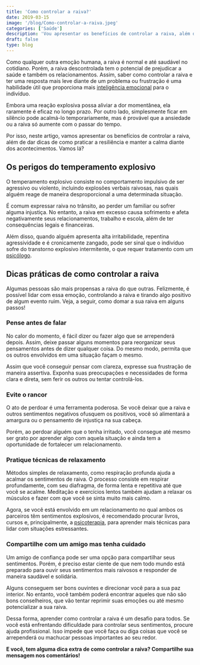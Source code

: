 ```yaml
---
title: 'Como controlar a raiva?'
date: 2019-03-15
image: '/blog/Como-controlar-a-raiva.jpeg'
categories: ['Saúde']
description: 'Vou apresentar os benefícios de controlar a raiva, além de dar dicas de como praticar a resiliência e manter a calma diante dos acontecimentos. Vamos lá?'
draft: false
type: blog
---
```


Como qualquer outra emoção humana, a raiva é normal e até saudável no cotidiano. Porém, a raiva descontrolada tem o potencial de prejudicar a saúde e também os relacionamentos. Assim, saber como controlar a raiva e ter uma resposta mais leve diante de um problema ou frustração é uma habilidade útil que proporciona mais [inteligência emocional](/desenvolver-inteligencia-emocional/) para o indivíduo.

Embora uma reação explosiva possa aliviar a dor momentânea, ela raramente é eficaz no longo prazo. Por outro lado, simplesmente ficar em silêncio pode acalmá-lo temporariamente, mas é provável que a ansiedade ou a raiva só aumente com o passar do tempo.

Por isso, neste artigo, vamos apresentar os benefícios de controlar a raiva, além de dar dicas de como praticar a resiliência e manter a calma diante dos acontecimentos. Vamos lá?

## Os perigos do temperamento explosivo

O temperamento explosivo consiste no comportamento impulsivo de ser agressivo ou violento, incluindo explosões verbais raivosas, nas quais alguém reage de maneira desproporcional a uma determinada situação.

É comum expressar raiva no trânsito, ao perder um familiar ou sofrer alguma injustiça. No entanto, a raiva em excesso causa sofrimento e afeta negativamente seus relacionamentos, trabalho e escola, além de ter consequências legais e financeiras.

Além disso, quando alguém apresenta alta irritabilidade, repentina agressividade e é cronicamente zangado, pode ser sinal que o indivíduo sofre do transtorno explosivo intermitente, o que requer tratamento com um [psicólogo](/pra-que-serve-um-psicologo-clinico/).

## Dicas práticas de como controlar a raiva

Algumas pessoas são mais propensas a raiva do que outras. Felizmente, é possível lidar com essa emoção, controlando a raiva e tirando algo positivo de algum evento ruim. Veja, a seguir, como domar a sua raiva em alguns passos!

### Pense antes de falar

No calor do momento, é fácil dizer ou fazer algo que se arrependerá depois. Assim, deixe passar alguns momentos para reorganizar seus pensamentos antes de dizer qualquer coisa. Do mesmo modo, permita que os outros envolvidos em uma situação façam o mesmo.

Assim que você conseguir pensar com clareza, expresse sua frustração de maneira assertiva. Exponha suas preocupações e necessidades de forma clara e direta, sem ferir os outros ou tentar controlá-los.

### Evite o rancor

O ato de perdoar é uma ferramenta poderosa. Se você deixar que a raiva e outros sentimentos negativos ofusquem os positivos, você só alimentará a amargura ou o pensamento de injustiça na sua cabeça.

Porém, ao perdoar alguém que o tenha irritado, você consegue até mesmo ser grato por aprender algo com aquela situação e ainda tem a oportunidade de fortalecer um relacionamento.

### Pratique técnicas de relaxamento

Métodos simples de relaxamento, como respiração profunda ajuda a acalmar os sentimentos de raiva. O processo consiste em respirar profundamente, com seu diafragma, de forma lenta e repetitiva até que você se acalme. Meditação e exercícios lentos também ajudam a relaxar os músculos e fazer com que você se sinta muito mais calmo.

Agora, se você está envolvido em um relacionamento no qual ambos os parceiros têm sentimentos explosivos, é recomendado procurar livros, cursos e, principalmente, a [psicoterapia](/quanto-tempo-dura-psicoterapia/), para aprender mais técnicas para lidar com situações estressantes.

### Compartilhe com um amigo mas tenha cuidado

Um amigo de confiança pode ser uma opção para compartilhar seus sentimentos. Porém, é preciso estar ciente de que nem todo mundo está preparado para ouvir seus sentimentos mais raivosos e responder de maneira saudável e solidária.

Alguns conseguem ser bons ouvintes e direcionar você para a sua paz interior. No entanto, você também poderá encontrar aqueles que não são bons conselheiros, que vão tentar reprimir suas emoções ou até mesmo potencializar a sua raiva.

Dessa forma, aprender como controlar a raiva é um desafio para todos. Se você está enfrentando dificuldade para controlar seus sentimentos, procure ajuda profissional. Isso impede que você faça ou diga coisas que você se arrependerá ou machucar pessoas importantes ao seu redor.

**E você, tem alguma dica extra de como controlar a raiva? Compartilhe sua mensagem nos comentários!**
